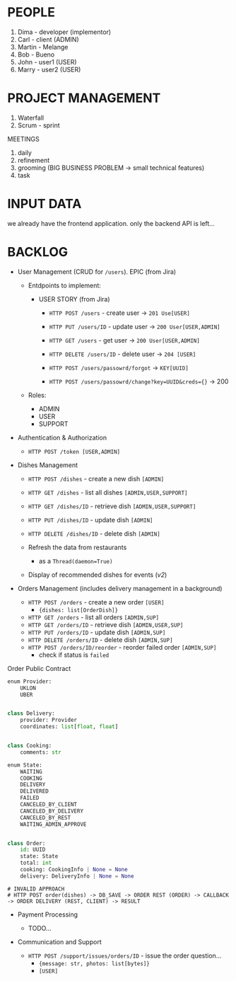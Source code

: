 # PEOPLE

1. Dima - developer (implementor)
2. Carl - client (ADMIN)
3. Martin - Melange
4. Bob - Bueno
5. John - user1 (USER)
6. Marry - user2 (USER)

# PROJECT MANAGEMENT

1. Waterfall
2. Scrum - sprint

MEETINGS

1. daily
2. refinement
3. grooming (BIG BUSINESS PROBLEM -> small technical features)
4. task

# INPUT DATA

we already have the frontend application. only the backend API is left...

# BACKLOG

- User Management (CRUD for `/users`). EPIC (from Jira)

  - Entdpoints to implement:

    - USER STORY (from Jira)

      - `HTTP POST /users` - create user -> `201 Use[USER]`
      - `HTTP PUT /users/ID` - update user -> `200 User[USER,ADMIN]`
      - `HTTP GET /users` - get user -> `200 User[USER,ADMIN]`
      - `HTTP DELETE /users/ID` - delete user -> `204 [USER]`

      - `HTTP POST /users/passowrd/forgot` -> `KEY[UUID]`
      - `HTTP POST /users/passowrd/change?key=UUID&creds={}` -> 200

  - Roles:
    - ADMIN
    - USER
    - SUPPORT

- Authentication & Authorization

  - `HTTP POST /token [USER,ADMIN]`

- Dishes Management

  - `HTTP POST /dishes` - create a new dish `[ADMIN]`
  - `HTTP GET /dishes` - list all dishes `[ADMIN,USER,SUPPORT]`
  - `HTTP GET /dishes/ID` - retrieve dish `[ADMIN,USER,SUPPORT]`
  - `HTTP PUT /dishes/ID` - update dish `[ADMIN]`
  - `HTTP DELETE /dishes/ID` - delete dish `[ADMIN]`

  - Refresh the data from restaurants

    - as a `Thread(daemon=True)`

  - Display of recommended dishes for events (_v2_)

- Orders Management (includes delivery management in a background)

  - `HTTP POST /orders` - create a new order `[USER]`
    - `{dishes: list[OrderDish]}`
  - `HTTP GET /orders` - list all orders `[ADMIN,SUP]`
  - `HTTP GET /orders/ID` - retrieve dish `[ADMIN,USER,SUP]`
  - `HTTP PUT /orders/ID` - update dish `[ADMIN,SUP]`
  - `HTTP DELETE /orders/ID` - delete dish `[ADMIN,SUP]`
  - `HTTP POST /orders/ID/reorder` - reorder failed order `[ADMIN,SUP]`
    - check if status is `failed`

Order Public Contract

```python
enum Provider:
    UKLON
    UBER


class Delivery:
    provider: Provider
    coordinates: list[float, float]


class Cooking:
    comments: str

enum State:
    WAITING
    COOKING
    DELIVERY
    DELIVERED
    FAILED
    CANCELED_BY_CLIENT
    CANCELED_BY_DELIVERY
    CANCELED_BY_REST
    WAITING_ADMIN_APPROVE


class Order:
    id: UUID
    state: State
    total: int
    cooking: CookingInfo | None = None
    delivery: DeliveryInfo | None = None
```

```
# INVALID APPROACH
# HTTP POST order(dishes) -> DB_SAVE -> ORDER REST (ORDER) -> CALLBACK -> ORDER DELIVERY (REST, CLIENT) -> RESULT
```

- Payment Processing

  - TODO...

- Communication and Support
  - `HTTP POST /support/issues/orders/ID` - issue the order question...
    - `{message: str, photos: list[bytes]}`
    - `[USER]`
